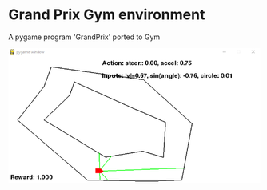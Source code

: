 # Grand Prix Gym environment

A pygame program 'GrandPrix' ported to Gym

![Demo](./demo.png "Demo screenshot")